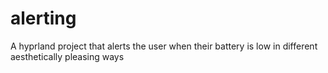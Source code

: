 # alerting
 A hyprland project that alerts the user when their battery is low in different aesthetically pleasing ways
